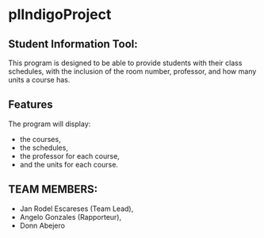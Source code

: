 # plIndigoProject

## Student Information Tool:
This program is designed to be able to provide students with their class schedules, with the inclusion of the room number, professor, and how many units a course has. 

## Features
The program will display:
* the courses,
* the schedules,
* the professor for each course,
* and the units for each course.

## TEAM MEMBERS:
* Jan Rodel Escareses (Team Lead),
* Angelo Gonzales (Rapporteur),
* Donn Abejero
